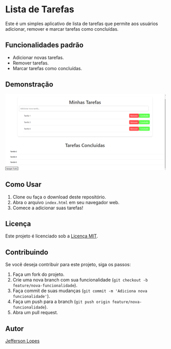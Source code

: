 # Lista de Tarefas

Este é um simples aplicativo de lista de tarefas que permite aos usuários adicionar, remover e marcar tarefas como concluídas.

## Funcionalidades padrão

- Adicionar novas tarefas.
- Remover tarefas.
- Marcar tarefas como concluídas.

## Demonstração
![Tela Inicial](image.png)

## Como Usar

1. Clone ou faça o download deste repositório.
2. Abra o arquivo `index.html` em seu navegador web.
3. Comece a adicionar suas tarefas!

## Licença

Este projeto é licenciado sob a [Licença MIT](LICENSE).

## Contribuindo

Se você deseja contribuir para este projeto, siga os passos:

1. Faça um fork do projeto.
2. Crie uma nova branch com sua funcionalidade (`git checkout -b feature/nova-funcionalidade`).
3. Faça commit de suas mudanças (`git commit -m 'Adiciona nova funcionalidade'`).
4. Faça um push para a branch (`git push origin feature/nova-funcionalidade`).
5. Abra um pull request.

## Autor

[Jefferson Lopes](https://github.com/JLopes2021?tab=repositories)

